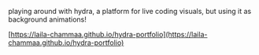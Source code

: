 playing around with hydra, a platform for live coding visuals, but using it as background animations!

[https://laila-chammaa.github.io/hydra-portfolio](https://laila-chammaa.github.io/hydra-portfolio)
